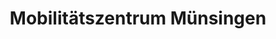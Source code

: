 ---
title: "Mobilitätszentrum Münsingen"
url: /muensingen/mobilitaetszentrum-muensingen/
shop: Mieten
---